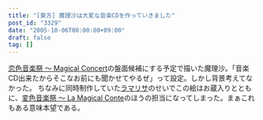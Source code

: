```yaml
---
title: "[東方] 魔理沙は大変な音楽CDを作っていきました"
post_id: "3329"
date: "2005-10-06T00:00:00+09:00"
draft: false
tag: []
---
```



[恋色音楽祭 ～ Magical Concert](http://marisa.kicks-ass.net/)の盤面候補にする予定で描いた魔理沙。「音楽CD出来たからそこなお前にも聞かせてやるぜ」って設定。しかし背景考えてなかった。 ちなみに同時制作していた[ラマリサ](/lamarisa)のせいでこの絵はお蔵入りとともに、[変色音楽祭 ～ La Magical Conte](http://lama.danmaq.com/lamarisa/)のほうの担当になってしまった。まぁこれもある意味本望である。
